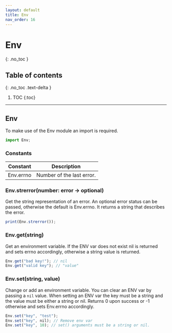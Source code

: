 ```yaml
---
layout: default
title: Env
nav_order: 16
---
```


# Env
{: .no_toc }

## Table of contents
{: .no_toc .text-delta }

1. TOC
{:toc}

---

## Env

To make use of the Env module an import is required.

```js
import Env;
```

### Constants

| Constant        | Description               |
|-----------------|---------------------------|
| Env.errno       | Number of the last error. |

### Env.strerror(number: error -> optional)
Get the string representation of an error.
An optional error status can be passed, otherwise the default is Env.errno.
It returns a string that describes the error.

```js
print(Env.strerror());
```

### Env.get(string)

Get an environment variable. If the ENV var does not exist nil is returned and sets errno accordingly,
otherwise a string value is returned.

```js
Env.get("bad key!"); // nil
Env.get("valid key"); // "value"
```

### Env.set(string, value)

Change or add an environment variable. You can clear an ENV var by passing a `nil` value.
When setting an ENV var the key must be a string and the value must be either a string or nil.
Returns 0 upon success or -1 otherwise and sets Env.errno accordingly.

```js
Env.set("key", "test");
Env.set("key", nil); // Remove env var
Env.set("key", 10); // set() arguments must be a string or nil.
```
